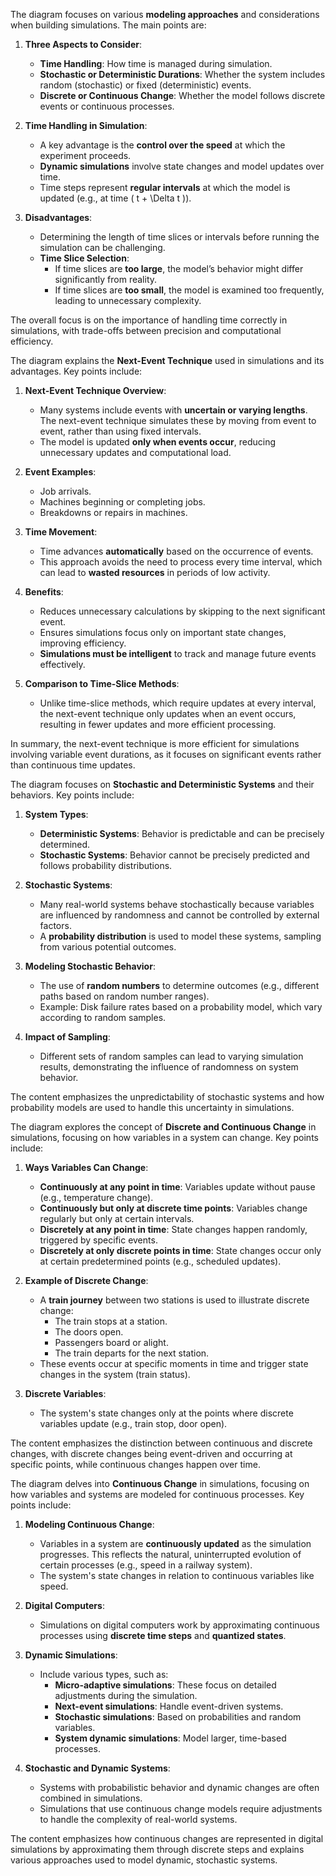 The diagram focuses on various **modeling approaches** and considerations when building simulations. The main points are:

1. **Three Aspects to Consider**:
   - **Time Handling**: How time is managed during simulation.
   - **Stochastic or Deterministic Durations**: Whether the system includes random (stochastic) or fixed (deterministic) events.
   - **Discrete or Continuous Change**: Whether the model follows discrete events or continuous processes.

2. **Time Handling in Simulation**:
   - A key advantage is the **control over the speed** at which the experiment proceeds.
   - **Dynamic simulations** involve state changes and model updates over time.
   - Time steps represent **regular intervals** at which the model is updated (e.g., at time \( t + \Delta t \)).

3. **Disadvantages**:
   - Determining the length of time slices or intervals before running the simulation can be challenging.
   - **Time Slice Selection**:
     - If time slices are **too large**, the model’s behavior might differ significantly from reality.
     - If time slices are **too small**, the model is examined too frequently, leading to unnecessary complexity.

The overall focus is on the importance of handling time correctly in simulations, with trade-offs between precision and computational efficiency.

The diagram explains the **Next-Event Technique** used in simulations and its advantages. Key points include:

1. **Next-Event Technique Overview**:
   - Many systems include events with **uncertain or varying lengths**. The next-event technique simulates these by moving from event to event, rather than using fixed intervals.
   - The model is updated **only when events occur**, reducing unnecessary updates and computational load.

2. **Event Examples**:
   - Job arrivals.
   - Machines beginning or completing jobs.
   - Breakdowns or repairs in machines.

3. **Time Movement**:
   - Time advances **automatically** based on the occurrence of events.
   - This approach avoids the need to process every time interval, which can lead to **wasted resources** in periods of low activity.

4. **Benefits**:
   - Reduces unnecessary calculations by skipping to the next significant event.
   - Ensures simulations focus only on important state changes, improving efficiency.
   - **Simulations must be intelligent** to track and manage future events effectively.

5. **Comparison to Time-Slice Methods**:
   - Unlike time-slice methods, which require updates at every interval, the next-event technique only updates when an event occurs, resulting in fewer updates and more efficient processing.

In summary, the next-event technique is more efficient for simulations involving variable event durations, as it focuses on significant events rather than continuous time updates.

The diagram focuses on **Stochastic and Deterministic Systems** and their behaviors. Key points include:

1. **System Types**:
   - **Deterministic Systems**: Behavior is predictable and can be precisely determined.
   - **Stochastic Systems**: Behavior cannot be precisely predicted and follows probability distributions.

2. **Stochastic Systems**:
   - Many real-world systems behave stochastically because variables are influenced by randomness and cannot be controlled by external factors.
   - A **probability distribution** is used to model these systems, sampling from various potential outcomes.

3. **Modeling Stochastic Behavior**:
   - The use of **random numbers** to determine outcomes (e.g., different paths based on random number ranges).
   - Example: Disk failure rates based on a probability model, which vary according to random samples.

4. **Impact of Sampling**:
   - Different sets of random samples can lead to varying simulation results, demonstrating the influence of randomness on system behavior.

The content emphasizes the unpredictability of stochastic systems and how probability models are used to handle this uncertainty in simulations.

The diagram explores the concept of **Discrete and Continuous Change** in simulations, focusing on how variables in a system can change. Key points include:

1. **Ways Variables Can Change**:
   - **Continuously at any point in time**: Variables update without pause (e.g., temperature change).
   - **Continuously but only at discrete time points**: Variables change regularly but only at certain intervals.
   - **Discretely at any point in time**: State changes happen randomly, triggered by specific events.
   - **Discretely at only discrete points in time**: State changes occur only at certain predetermined points (e.g., scheduled updates).

2. **Example of Discrete Change**:
   - A **train journey** between two stations is used to illustrate discrete change:
     - The train stops at a station.
     - The doors open.
     - Passengers board or alight.
     - The train departs for the next station.
   - These events occur at specific moments in time and trigger state changes in the system (train status).

3. **Discrete Variables**:
   - The system's state changes only at the points where discrete variables update (e.g., train stop, door open).

The content emphasizes the distinction between continuous and discrete changes, with discrete changes being event-driven and occurring at specific points, while continuous changes happen over time.

The diagram delves into **Continuous Change** in simulations, focusing on how variables and systems are modeled for continuous processes. Key points include:

1. **Modeling Continuous Change**:
   - Variables in a system are **continuously updated** as the simulation progresses. This reflects the natural, uninterrupted evolution of certain processes (e.g., speed in a railway system).
   - The system's state changes in relation to continuous variables like speed.

2. **Digital Computers**:
   - Simulations on digital computers work by approximating continuous processes using **discrete time steps** and **quantized states**.
   
3. **Dynamic Simulations**:
   - Include various types, such as:
     - **Micro-adaptive simulations**: These focus on detailed adjustments during the simulation.
     - **Next-event simulations**: Handle event-driven systems.
     - **Stochastic simulations**: Based on probabilities and random variables.
     - **System dynamic simulations**: Model larger, time-based processes.
   
4. **Stochastic and Dynamic Systems**:
   - Systems with probabilistic behavior and dynamic changes are often combined in simulations.
   - Simulations that use continuous change models require adjustments to handle the complexity of real-world systems.

The content emphasizes how continuous changes are represented in digital simulations by approximating them through discrete steps and explains various approaches used to model dynamic, stochastic systems.
